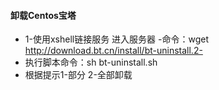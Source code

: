 #### 卸载Centos宝塔
- 1-使用xshell链接服务  进入服务器
-命令：wget http://download.bt.cn/install/bt-uninstall.2-    
- 执行脚本命令：sh bt-uninstall.sh
- 根据提示1-部分 2-全部卸载
